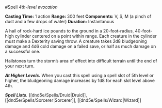 #Spell
*4th-level evocation*

**Casting Time:** 1 action
**Range:** 300 feet
**Components:** V, S, M (a pinch of dust and a few drops of water)
**Duration:** Instantanous

A hail of rock-hard ice pounds to the ground in a 20-foot-radius, 40-foot-high cylinder centered on a point within range. Each creature in the cylinder must make a Dexterity saving throw. A creature takes 2d8 bludgeoning damage and 4d6 cold damage on a failed save, or half as much damage on a successful one.

Hailstones turn the storm’s area of effect into difficult terrain until the end of your next turn.

***At Higher Levels.*** When you cast this spell using a spell slot of 5th level or higher, the bludgeoning damage increases by 1d8 for each slot level above 4th.

***Spell Lists.*** [[dnd5e/Spells/Druid\|Druid]], [[dnd5e/Spells/Sorcerer\|Sorcerer]], [[dnd5e/Spells/Wizard\|Wizard]]